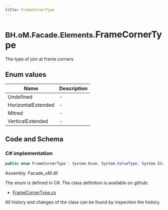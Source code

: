 ```yaml
---
title: FrameCornerType
---
```


# <small>BH.oM.Facade.Elements.</small>**FrameCornerType**

The type of join at frame corners

## Enum values

| Name            | Description                                                    |
|-----------------|----------------------------------------------------------------|
| Undefined |  -  |
| HorizontalExtended |  -  |
| Mitred |  -  |
| VerticalExtended |  -  |


## Code and Schema

### C# implementation

``` C# title="C#"
public enum FrameCornerType : System.Enum, System.ValueType, System.IComparable, System.ISpanFormattable, System.IFormattable, System.IConvertible
```

Assembly: Facade_oM.dll

The enum is defined in C#. The class definition is available on github:

- [FrameCornerType.cs](https://github.com/BHoM/BHoM/blob/develop/Facade_oM/Elements\Enums\FrameCornerType.cs)

All history and changes of the class can be found by inspection the history.
